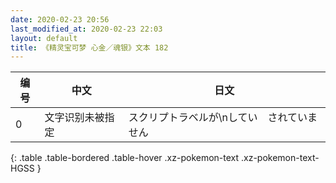 ```yaml
---
date: 2020-02-23 20:56
last_modified_at: 2020-02-23 22:03
layout: default
title: 《精灵宝可梦 心金／魂银》文本 182
---
```

| 编号 | 中文 | 日文 |
| ---- | ---- | ---- |
| 0 | 文字识别未被指定 | スクリプトラベルが\nしてい　されていません |
{: .table .table-bordered .table-hover .xz-pokemon-text .xz-pokemon-text-HGSS }